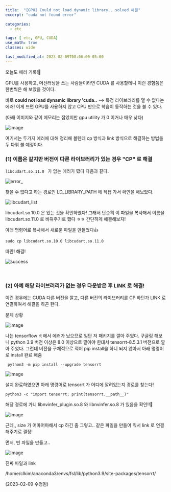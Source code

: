 ```yaml
---
title:  "[GPU] Could not load dynamic library.. solved 해결"
excerpt: "cuda not found error"

categories:
  - etc

tags: [ etc, GPU, CUDA]
use_math: true
classes: wide

last_modified_at: 2023-02-09T08:06:00-05:00
---
```


오늘도 에러 기록!🤨

GPU를 사용하고, 머신러닝을 쓰는 사람들이라면 CUDA 를 사용할테니 이런 경험쯤은 한번씩은 해 보았을 것이다.

바로 **could not load dynamic library 'cuda..** ==> 특정 라이브러리를 열 수 없다는 에러! 이게 뜨면 GPU를 사용하지 않고 CPU 만으로 학습이 동작하는 것을 볼 수 있다.

(아래 이미지와 같이 메모리는 잡았지만 gpu utility 가 0 이거나 매우 낮다)

![image](https://user-images.githubusercontent.com/53431568/217710415-1e089afd-47ec-4d6c-b2d3-c678e9a963c1.png)


여기서는 두가지 에러에 대해 정리해 볼텐데 cp 방식과 link 방식으로 해결하는 방법을 두 다뤄 볼 예정이다. 


### (1) 이름은 같지만 버전이 다른 라이브러리가 있는 경우 "CP" 로 해결

`libcudart.so.11.0 ` 가 없는 에러가 떴다 다음과 같다. 

![error_](https://user-images.githubusercontent.com/53431568/136651228-65f3fda9-c6a3-439e-8896-43fdd8859f9c.PNG)

찾을 수 없다고 하는 경로인 LD_LIBRARY_PATH 에 직접 가서 확인을 해보았다.

![libcudart_list](https://user-images.githubusercontent.com/53431568/136651277-a65462fb-dd36-48db-a3ba-3b64a0a2933c.PNG)

libcudart.so.10.0 은 있는 것을 확인하였다! 그래서 단순히 이 파일을 복사해서 이름을 libcudart.so.11.0 로 바꿔주기로 했다 ㅎㅎ 간단하게 해결해보자!

아래 명령어로 복사해서 새로운 파일을 만들었다👍

~~~
sudo cp libcudart.so.10.0 libcudart.so.11.0
~~~

따란! 해결! 

![success](https://user-images.githubusercontent.com/53431568/136651307-763d427b-1f58-4a22-a372-6f420d403eae.PNG)

<br>


### (2) 아예 해당 라이브러리가 없는 경우 다운받은 후 LINK 로 해결!

이런 경우에는 CUDA 다른 버전을 깔고, 다른 버전의 라이브러리를 CP 하던가 LINK 로 연결하여서 해결을 하곤 한다. 

문제 상황

![image](https://user-images.githubusercontent.com/53431568/217709994-a982961b-1f3b-4ecf-9961-5f8d801891bc.png)

나는 tensorflow rt 에서 에러가 났으므로 일단 저 패키지를 깔아 주었다.
구글링 해보니 python 3.9 버전 이상은 8.0 이상으로 깔아야 한대서 tensorrt-8.5.3.1 버전으로 깔아 주었다. 그런데 버전을 구체적으로 적어 pip install을 하니 되지 않아서 아래 명령어로 install 완료 해줌 

~~~
 python3 -m pip install --upgrade tensorrt
~~~


![image](https://user-images.githubusercontent.com/53431568/217711022-dbf4720a-3b5e-42c4-bbec-44c5b6577415.png)

설치 완료하였으면 아래 명령어로 tensorrt 가 어디에 깔려있는지 경로를 찾는다!

~~~
python3 -c "import tensorrt; print(tensorrt.__path__)"
~~~

해당 경로에 가니 libnvinfer_plugin.so.8 와 libnvinfer.so.8 가 있음을 확인!!🤨

![image](https://user-images.githubusercontent.com/53431568/217711110-dd1fb743-26a2-40e3-b8b7-a21f0fc788d6.png)

근데,, size 가 어마어마해서 cp 하긴 좀 그렇고.. 같은 파일을 만들어 줘서 link 로 연결해주기로 결정!

먼저, 빈 파일을 만들고..

![image](https://user-images.githubusercontent.com/53431568/217711898-2dbf8672-af82-454d-83ef-7ad3eaeaf4f6.png)

진짜 파일과 link 



/home/clkim/anaconda3/envs/fsl/lib/python3.9/site-packages/tensorrt/


(2023-02-09 수정됨)


<br>

